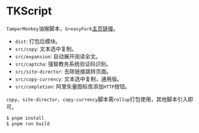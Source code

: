 # TKScript

`TamperMonkey`油猴脚本，`GreasyFork`[主页链接](https://greasyfork.org/zh-CN/users/584991-windrunnermax)。

* `dist`: 打包后模块。
* `src/copy`: 文本选中复制。
* `src/expansion`: 自动展开阅读全文。
* `src/captcha`: 强智教务系统验证码识别。
* `src/site-director`: 去除链接跳转页面。
* `src/copy-currency`: 文本选中复制，通用版。
* `src/completion`: 阿里矢量图标库添加`HTTP`按钮。

`copy`、`site-director`、`copy-currency`脚本需`rollup`打包使用，其他脚本引入即可。

```bash
$ pnpm install
$ pnpm run build
```